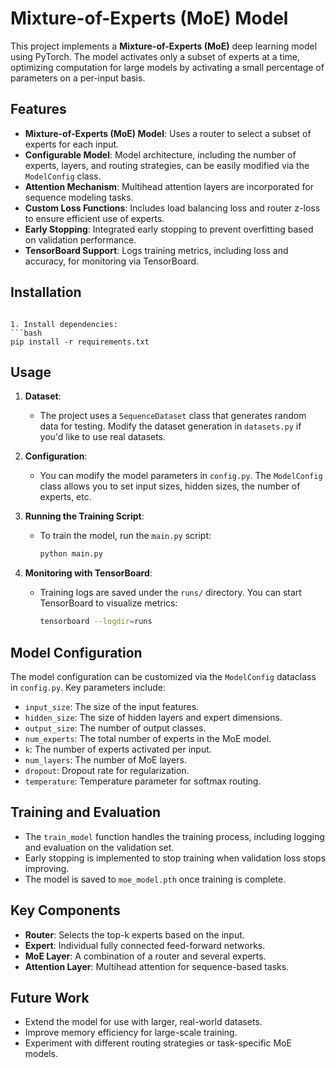 # Mixture-of-Experts (MoE) Model

This project implements a **Mixture-of-Experts (MoE)** deep learning model using PyTorch. The model activates only a subset of experts at a time, optimizing computation for large models by activating a small percentage of parameters on a per-input basis.

## Features

- **Mixture-of-Experts (MoE) Model**: Uses a router to select a subset of experts for each input.
- **Configurable Model**: Model architecture, including the number of experts, layers, and routing strategies, can be easily modified via the `ModelConfig` class.
- **Attention Mechanism**: Multihead attention layers are incorporated for sequence modeling tasks.
- **Custom Loss Functions**: Includes load balancing loss and router z-loss to ensure efficient use of experts.
- **Early Stopping**: Integrated early stopping to prevent overfitting based on validation performance.
- **TensorBoard Support**: Logs training metrics, including loss and accuracy, for monitoring via TensorBoard.

## Installation

   ```

1. Install dependencies:
   ```bash
   pip install -r requirements.txt
   ```

## Usage

1. **Dataset**:
   - The project uses a `SequenceDataset` class that generates random data for testing. Modify the dataset generation in `datasets.py` if you'd like to use real datasets.

2. **Configuration**:
   - You can modify the model parameters in `config.py`. The `ModelConfig` class allows you to set input sizes, hidden sizes, the number of experts, etc.

3. **Running the Training Script**:
   - To train the model, run the `main.py` script:
     ```bash
     python main.py
     ```

4. **Monitoring with TensorBoard**:
   - Training logs are saved under the `runs/` directory. You can start TensorBoard to visualize metrics:
     ```bash
     tensorboard --logdir=runs
     ```

## Model Configuration

The model configuration can be customized via the `ModelConfig` dataclass in `config.py`. Key parameters include:

- `input_size`: The size of the input features.
- `hidden_size`: The size of hidden layers and expert dimensions.
- `output_size`: The number of output classes.
- `num_experts`: The total number of experts in the MoE model.
- `k`: The number of experts activated per input.
- `num_layers`: The number of MoE layers.
- `dropout`: Dropout rate for regularization.
- `temperature`: Temperature parameter for softmax routing.

## Training and Evaluation

- The `train_model` function handles the training process, including logging and evaluation on the validation set.
- Early stopping is implemented to stop training when validation loss stops improving.
- The model is saved to `moe_model.pth` once training is complete.

## Key Components

- **Router**: Selects the top-k experts based on the input.
- **Expert**: Individual fully connected feed-forward networks.
- **MoE Layer**: A combination of a router and several experts.
- **Attention Layer**: Multihead attention for sequence-based tasks.

## Future Work

- Extend the model for use with larger, real-world datasets.
- Improve memory efficiency for large-scale training.
- Experiment with different routing strategies or task-specific MoE models.


